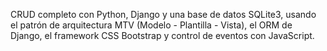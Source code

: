 CRUD completo con Python, Django y una base de datos SQLite3, usando el patrón de arquitectura MTV (Modelo - Plantilla - Vista), 
el ORM de Django, el framework CSS Bootstrap y control de eventos con JavaScript.
